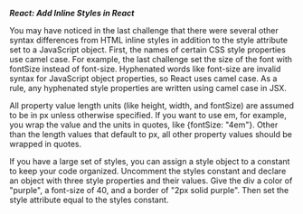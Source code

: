 ***React: Add Inline Styles in React***

You may have noticed in the last challenge that there were several other syntax differences from HTML inline styles in addition to the style attribute set to a JavaScript object. First, the names of certain CSS style properties use camel case. For example, the last challenge set the size of the font with fontSize instead of font-size. Hyphenated words like font-size are invalid syntax for JavaScript object properties, so React uses camel case. As a rule, any hyphenated style properties are written using camel case in JSX.

All property value length units (like height, width, and fontSize) are assumed to be in px unless otherwise specified. If you want to use em, for example, you wrap the value and the units in quotes, like {fontSize: "4em"}. Other than the length values that default to px, all other property values should be wrapped in quotes.


If you have a large set of styles, you can assign a style object to a constant to keep your code organized. Uncomment the styles constant and declare an object with three style properties and their values. Give the div a color of "purple", a font-size of 40, and a border of "2px solid purple". Then set the style attribute equal to the styles constant.
